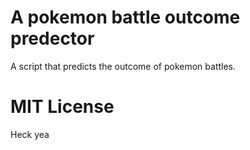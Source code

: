 # A pokemon battle outcome predector 

A script that predicts the outcome of pokemon battles.

# MIT License
Heck yea
